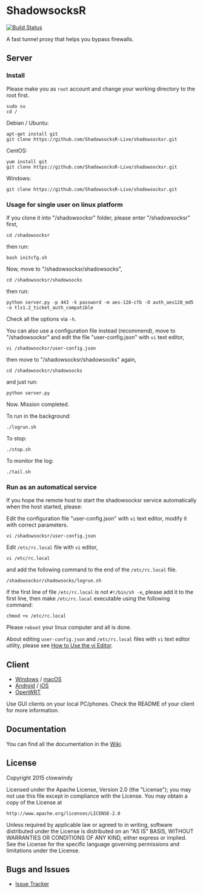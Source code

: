ShadowsocksR
===========

[![Build Status]][Travis CI]

A fast tunnel proxy that helps you bypass firewalls.

Server
------

### Install

Please make you as `root` account and change your working directory to the root first.

    sudo su
    cd / 

Debian / Ubuntu:

    apt-get install git
    git clone https://github.com/ShadowsocksR-Live/shadowsocksr.git

CentOS:

    yum install git
    git clone https://github.com/ShadowsocksR-Live/shadowsocksr.git

Windows:

    git clone https://github.com/ShadowsocksR-Live/shadowsocksr.git

### Usage for single user on linux platform

If you clone it into "/shadowsocksr" folder, 
please enter "/shadowsocksr" first, 

    cd /shadowsocksr

then run:

    bash initcfg.sh

Now, move to "/shadowsocksr/shadowsocks", 

    cd /shadowsocksr/shadowsocks

then run:

    python server.py -p 443 -k password -m aes-128-cfb -O auth_aes128_md5 -o tls1.2_ticket_auth_compatible

Check all the options via `-h`.

You can also use a configuration file instead (recommend), move to "/shadowsocksr" and edit the file "user-config.json" with `vi` text editor, 

    vi /shadowsocksr/user-config.json

then move to "/shadowsocksr/shadowsocks" again, 

    cd /shadowsocksr/shadowsocks

and just run:

    python server.py

Now. Mission completed.

To run in the background:

    ./logrun.sh

To stop:

    ./stop.sh

To monitor the log:

    ./tail.sh

### Run as an automatical service

If you hope the remote host to start the shadowsocksr service automatically when the host started, please:

Edit the configuration file "user-config.json" with `vi` text editor, modify it with correct parameters.

    vi /shadowsocksr/user-config.json

Edit `/etc/rc.local` file with `vi` editor,

    vi /etc/rc.local

and add the following command to the end of the `/etc/rc.local` file.

    /shadowsocksr/shadowsocks/logrun.sh
    
If the first line of file `/etc/rc.local` is not `#!/bin/sh -e`, please add it to the first line, 
then make `/etc/rc.local` executable using the following command:

    chmod +x /etc/rc.local
    
Please `reboot` your linux computer and all is done.

About editing `user-config.json` and `/etc/rc.local` files with `vi` text editor utility, please see [How to Use the vi Editor](https://www.washington.edu/computing/unix/vi.html).


Client
------

* [Windows] / [macOS]
* [Android] / [iOS]
* [OpenWRT]

Use GUI clients on your local PC/phones. Check the README of your client
for more information.

Documentation
-------------

You can find all the documentation in the [Wiki].

License
-------

Copyright 2015 clowwindy

Licensed under the Apache License, Version 2.0 (the "License"); you may
not use this file except in compliance with the License. You may obtain
a copy of the License at

    http://www.apache.org/licenses/LICENSE-2.0

Unless required by applicable law or agreed to in writing, software
distributed under the License is distributed on an "AS IS" BASIS, WITHOUT
WARRANTIES OR CONDITIONS OF ANY KIND, either express or implied. See the
License for the specific language governing permissions and limitations
under the License.

Bugs and Issues
----------------

* [Issue Tracker]



[Android]:           https://github.com/shadowsocksr/shadowsocksr-android
[Build Status]:      https://travis-ci.org/shadowsocksr/shadowsocksr.svg?branch=manyuser
[Debian sid]:        https://packages.debian.org/unstable/python/shadowsocks
[iOS]:               https://github.com/shadowsocks/shadowsocks-iOS/wiki/Help
[Issue Tracker]:     https://github.com/shadowsocksr/shadowsocksr/issues?state=open
[OpenWRT]:           https://github.com/shadowsocks/openwrt-shadowsocks
[macOS]:             https://github.com/shadowsocksr/ShadowsocksX-NG
[Travis CI]:         https://travis-ci.org/shadowsocksr/shadowsocksr
[Windows]:           https://github.com/shadowsocksr/shadowsocksr-csharp
[Wiki]:              https://github.com/breakwa11/shadowsocks-rss/wiki
